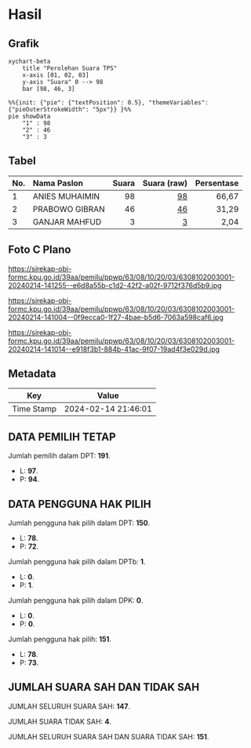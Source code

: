 # Hasil

## Grafik

```mermaid
xychart-beta
    title "Perolehan Suara TPS"
    x-axis [01, 02, 03]
    y-axis "Suara" 0 --> 98
    bar [98, 46, 3]
```

```mermaid
%%{init: {"pie": {"textPosition": 0.5}, "themeVariables": {"pieOuterStrokeWidth": "5px"}} }%%
pie showData
    "1" : 98
    "2" : 46
    "3" : 3
```

## Tabel

| No. | Nama Paslon    | Suara | Suara (raw) | Persentase |
|:--- |:-------------- | -----:| -----------:| ----------:|
| 1   | ANIES MUHAIMIN | 98    | [98][p-1]   | 66,67      |
| 2   | PRABOWO GIBRAN | 46    | [46][p-2]   | 31,29      |
| 3   | GANJAR MAHFUD  | 3     | [3][p-3]    | 2,04       |


[p-1]: https://github.com/gigit-pemilu/pemilu-2024/blob/main/pilpres/hitung-suara/sub/63-kalimantan-selatan/sub/08-hulu-sungai-utara/sub/10-sungai-tabukan/sub/2003-galagah-hulu/sub/001-tps/sub/paslon-1.txt
[p-2]: https://github.com/gigit-pemilu/pemilu-2024/blob/main/pilpres/hitung-suara/sub/63-kalimantan-selatan/sub/08-hulu-sungai-utara/sub/10-sungai-tabukan/sub/2003-galagah-hulu/sub/001-tps/sub/paslon-2.txt
[p-3]: https://github.com/gigit-pemilu/pemilu-2024/blob/main/pilpres/hitung-suara/sub/63-kalimantan-selatan/sub/08-hulu-sungai-utara/sub/10-sungai-tabukan/sub/2003-galagah-hulu/sub/001-tps/sub/paslon-3.txt

## Foto C Plano

https://sirekap-obj-formc.kpu.go.id/39aa/pemilu/ppwp/63/08/10/20/03/6308102003001-20240214-141255--e6d8a55b-c1d2-42f2-a02f-9712f376d5b9.jpg

https://sirekap-obj-formc.kpu.go.id/39aa/pemilu/ppwp/63/08/10/20/03/6308102003001-20240214-141004--0f9ecca0-1f27-4bae-b5d6-7063a598caf6.jpg

https://sirekap-obj-formc.kpu.go.id/39aa/pemilu/ppwp/63/08/10/20/03/6308102003001-20240214-141014--e918f3b1-884b-41ac-9f07-19ad4f3e029d.jpg


## Metadata

| Key        | Value               |
| ---------- | ------------------- |
| Time Stamp | 2024-02-14 21:46:01 |


## DATA PEMILIH TETAP

Jumlah pemilih dalam DPT: **191**.
 * L: **97**.
 * P: **94**.

## DATA PENGGUNA HAK PILIH

Jumlah pengguna hak pilih dalam DPT: **150**.
 * L: **78**.
 * P: **72**.

Jumlah pengguna hak pilih dalam DPTb: **1**.
 * L: **0**.
 * P: **1**.

Jumlah pengguna hak pilih dalam DPK: **0**.
 * L: **0**.
 * P: **0**.

Jumlah pengguna hak pilih: **151**.
 * L: **78**.
 * P: **73**.

## JUMLAH SUARA SAH DAN TIDAK SAH

JUMLAH SELURUH SUARA SAH: **147**.

JUMLAH SUARA TIDAK SAH: **4**.

JUMLAH SELURUH SUARA SAH DAN SUARA TIDAK SAH: **151**.


